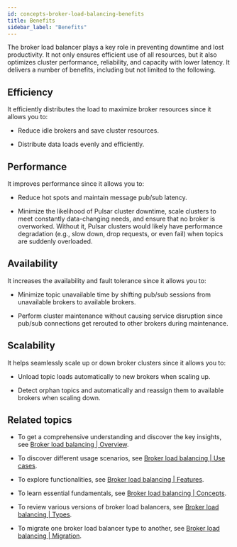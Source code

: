 ```yaml
---
id: concepts-broker-load-balancing-benefits
title: Benefits
sidebar_label: "Benefits"
---
```


The broker load balancer plays a key role in preventing downtime and lost productivity. It not only ensures efficient use of all resources, but it also optimizes cluster performance, reliability, and capacity with lower latency. It delivers a number of benefits, including but not limited to the following.

## Efficiency

It efficiently distributes the load to maximize broker resources since it allows you to:

- Reduce idle brokers and save cluster resources.

- Distribute data loads evenly and efficiently.  

## Performance

It improves performance since it allows you to:

- Reduce hot spots and maintain message pub/sub latency.

- Minimize the likelihood of Pulsar cluster downtime, scale clusters to meet constantly data-changing needs, and ensure that no broker is overworked. Without it, Pulsar clusters would likely have performance degradation (e.g., slow down, drop requests, or even fail) when topics are suddenly overloaded. 

## Availability

It increases the availability and fault tolerance since it allows you to:

- Minimize topic unavailable time by shifting pub/sub sessions from unavailable brokers to available brokers. 

- Perform cluster maintenance without causing service disruption since pub/sub connections get rerouted to other brokers during maintenance.

## Scalability

It helps seamlessly scale up or down broker clusters since it allows you to:

- Unload topic loads automatically to new brokers when scaling up.

- Detect orphan topics and automatically and reassign them to available brokers when scaling down.

## Related topics

- To get a comprehensive understanding and discover the key insights, see [Broker load balancing | Overview](./concepts-broker-load-balancing-overview.md). 

- To discover different usage scenarios, see [Broker load balancing | Use cases](./concepts-broker-load-balancing-use-cases.md).
  
- To explore functionalities, see [Broker load balancing | Features](./concepts-broker-load-balancing-features.md).

- To learn essential fundamentals, see [Broker load balancing | Concepts](./concepts-broker-load-balancing-concepts.md).

- To review various versions of broker load balancers, see [Broker load balancing | Types](./concepts-broker-load-balancing-types.md).

- To migrate one broker load balancer type to another, see [Broker load balancing | Migration](./concepts-broker-load-balancing-migration.md).